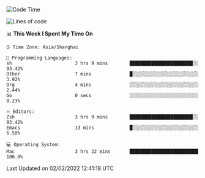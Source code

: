 <!--START_SECTION:waka-->
![Code Time](http://img.shields.io/badge/Code%20Time-592%20hrs%2030%20mins-blue)

![Lines of code](https://img.shields.io/badge/From%20Hello%20World%20I%27ve%20Written-22%20Thousand%20lines%20of%20code-blue)

📊 **This Week I Spent My Time On** 

```text
⌚︎ Time Zone: Asia/Shanghai

💬 Programming Languages: 
sh                       3 hrs 9 mins        ███████████████████████░░   93.42% 
Other                    7 mins              █░░░░░░░░░░░░░░░░░░░░░░░░   3.92% 
Org                      4 mins              ░░░░░░░░░░░░░░░░░░░░░░░░░   2.44% 
Go                       0 secs              ░░░░░░░░░░░░░░░░░░░░░░░░░   0.23%

🔥 Editors: 
Zsh                      3 hrs 9 mins        ███████████████████████░░   93.42% 
Emacs                    13 mins             █░░░░░░░░░░░░░░░░░░░░░░░░   6.58%

💻 Operating System: 
Mac                      3 hrs 22 mins       █████████████████████████   100.0%

```


 Last Updated on 02/02/2022 12:41:18 UTC
<!--END_SECTION:waka-->
